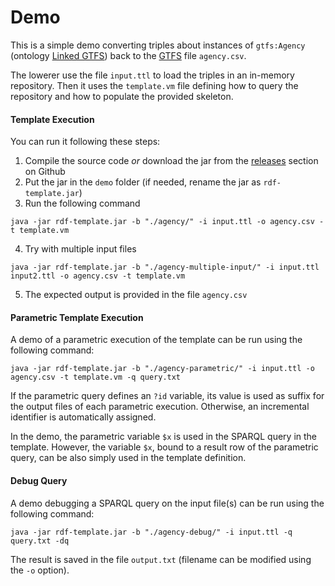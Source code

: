 # Demo

This is a simple demo converting triples about instances of `gtfs:Agency` (ontology [Linked GTFS](https://github.com/OpenTransport/linked-gtfs)) back to the [GTFS](https://developers.google.com/transit/gtfs/reference) file `agency.csv`.

The lowerer use the file `input.ttl` to load the triples in an in-memory repository. Then it uses the `template.vm` file defining how to query the repository and how to populate the provided skeleton.

#### Template Execution

You can run it following these steps:

  1. Compile the source code _or_ download the jar from the [releases](https://github.com/cefriel/rdf-lowerer/releases) section on Github
  2. Put the jar in the `demo` folder (if needed, rename the jar as `rdf-template.jar`)
  3. Run the following command
  ```
  java -jar rdf-template.jar -b "./agency/" -i input.ttl -o agency.csv -t template.vm
  ```
  4. Try with multiple input files
  ```
  java -jar rdf-template.jar -b "./agency-multiple-input/" -i input.ttl input2.ttl -o agency.csv -t template.vm
  ```
  5. The expected output is provided in the file `agency.csv`

#### Parametric Template Execution

A demo of a parametric execution of the template can be run using the following command:

```
java -jar rdf-template.jar -b "./agency-parametric/" -i input.ttl -o agency.csv -t template.vm -q query.txt
```

If the parametric query defines an `?id` variable, its value is used as suffix for the output files of each parametric execution. Otherwise, an incremental identifier is automatically assigned.

In the demo, the parametric variable `$x` is used in the SPARQL query in the template. However, the variable `$x`, bound to a result row of the parametric query, can be also simply used in the template definition. 

#### Debug Query

A demo debugging a SPARQL query on the input file(s) can be run using the following command:

```
java -jar rdf-template.jar -b "./agency-debug/" -i input.ttl -q query.txt -dq
```

The result is saved in the file `output.txt` (filename can be modified using the `-o` option).



